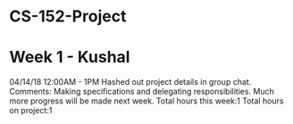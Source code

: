 # CS-152-Project

Week 1 - Kushal
======
04/14/18 12:00AM - 1PM Hashed out project details in group chat. 
Comments: Making specifications and delegating responsibilities. Much more progress will be made next week.
Total hours this week:1
Total hours on project:1
